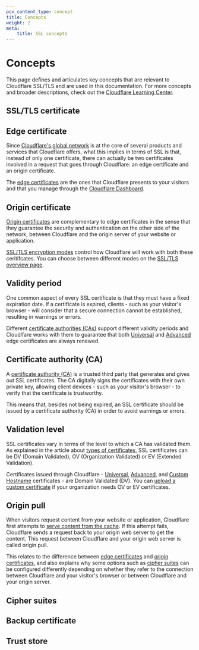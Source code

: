 ```yaml
---
pcx_content_type: concept
title: Concepts
weight: 2
meta: 
    title: SSL concepts 
---
```


# Concepts

This page defines and articulates key concepts that are relevant to Cloudflare SSL/TLS and are used in this documentation. For more concepts and broader descriptions, check out the [Cloudflare Learning Center](https://www.cloudflare.com/learning/ssl/what-is-ssl/).

## SSL/TLS certificate



## Edge certificate

Since [Cloudflare's global network](https://www.cloudflare.com/network/) is at the core of several products and services that Cloudflare offers, what this implies in terms of SSL is that, instead of only one certificate, there can actually be two certificates involved in a request that goes through Cloudflare: an edge certificate and an origin certificate.

The [edge certificates](/ssl/edge-certificates/) are the ones that Cloudflare presents to your visitors and that you manage through the [Cloudflare Dashboard](https://dash.cloudflare.com/?to=/:account/:zone/ssl-tls/edge-certificates).

## Origin certificate

[Origin certificates](/ssl/origin-configuration) are complementary to edge certificates in the sense that they guarantee the security and authentication on the other side of the network, between Cloudflare and the origin server of your website or application.

[SSL/TLS encryption modes](/ssl/origin-configuration/ssl-modes/) control how Cloudflare will work with both these ceritifcates. You can choose between different modes on the [SSL/TLS overview page](https://dash.cloudflare.com/?to=/:account/:zone/ssl-tls).

## Validity period

One common aspect of every SSL certificate is that they must have a fixed expiration date. If a certificate is expired, clients - such as your visitor's browser - will consider that a secure connection cannot be established, resulting in warnings or errors.

Different [certificate authorities (CAs)](#certificate-authority) support different validity periods and Cloudlfare works with them to guarantee that both [Universal](/ssl/edge-certificates/universal-ssl/) and [Advanced](/ssl/edge-certificates/advanced-certificate-manager/) edge certificates are always renewed.

## Certificate authority (CA)

A [certificate authority (CA)](/ssl/reference/certificate-authorities/) is a trusted third party that generates and gives out SSL certificates. The CA digitally signs the certificates with their own private key, allowing client devices - such as your visitor's browser - to verify that the certificate is trustworthy.

This means that, besides not being expired, an SSL certificate should be issued by a certificate authority (CA) in order to avoid warnings or errors.

## Validation level

SSL certificates vary in terms of the level to which a CA has validated them. As explained in the article about [types of certificates](https://www.cloudflare.com/learning/ssl/types-of-ssl-certificates/), SSL certificates can be DV (Domain Validated), OV (Organization Validated) or EV (Extended Validation).

Certificates issued through Cloudflare - [Universal](/ssl/edge-certificates/universal-ssl/), [Advanced](/ssl/edge-certificates/advanced-certificate-manager/), and [Custom Hostname](/cloudflare-for-platforms/cloudflare-for-saas/security/certificate-management/) certificates - are Domain Validated (DV). You can [upload a custom certificate](/ssl/edge-certificates/custom-certificates/) if your organization needs OV or EV certificates.

## Origin pull

When visitors request content from your website or application, Cloudflare first attempts to [serve content from the cache](https://www.cloudflare.com/learning/cdn/what-is-caching/). If this attempt fails, Cloudflare sends a request back to your origin web server to get the content. This request between Cloudflare and your origin web server is called origin pull.

This relates to the difference between [edge certificates](#edge-certificate) and [origin certificates](#origin-certificate), and also explains why some options such as [cipher suites](#cipher-suites) can be configured differently depending on whether they refer to the connection between Cloudflare and your visitor's browser or between Cloudflare and your origin server.

## Cipher suites



## Backup certificate

## Trust store
